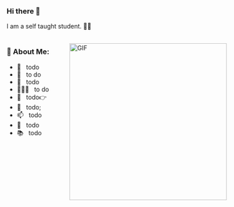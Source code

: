 ### Hi there 👋

I am a self taught student. :man_student:
<br/>
<br/>

<img align="right" alt="GIF" src="https://media4.giphy.com/media/yYSSBtDgbbRzq/giphy.gif?cid=ecf05e47huzyz9re6c2j7148wofy96u164gk7zqq49tgbjyr&rid=giphy.gif&ct=g" width="360px"/>
  
### 🧐 About Me:

- 🔭 &nbsp; todo
- 🤝 &nbsp; to do
- 🌱 &nbsp; todo
- 👨🏻‍💻 &nbsp; to do
- 🎨 &nbsp; todo👉
- 💬 &nbsp; todo;
- 📫 &nbsp; todo
- 📝 &nbsp; todo
- 📚 &nbsp; todo
